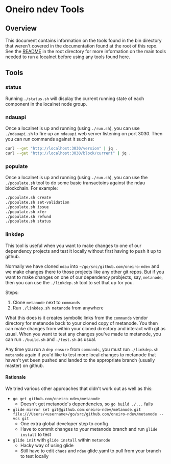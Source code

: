 # Oneiro ndev Tools

## Overview

This document contains information on the tools found in the bin directory that weren't covered in the documentation found at the root of this repo.  See the [README](../README.md) in the root directory for more information on the main tools needed to run a localnet before using any tools found here.

## Tools

### status

Running `./status.sh` will display the current running state of each component in the localnet node group.

### ndauapi

Once a localnet is up and running (using `./run.sh`), you can use `./ndauapi.sh` to fire up an `ndauapi` web server listening on port 3030.  Then you can run commands against it such as:

```sh
curl --get "http://localhost:3030/version" | jq .
curl --get "http://localhost:3030/block/current" | jq .
```

### populate

Once a localnet is up and running (using `./run.sh`), you can use the `./populate.sh` tool to do some basic transactoins against the ndau blockchain.  For example:

```sh
./populate.sh create
./populate.sh set-validation
./populate.sh issue
./populate.sh xfer
./populate.sh refund
./populate.sh status
```

### linkdep

This tool is useful when you want to make changes to one of our dependency projects and test it locally without first having to push it up to github.

Normally we have cloned `ndau` into `~/go/src/github.com/oneiro-ndev` and we make changes there to those projects like any other git repos.  But if you want to make changes on one of our dependency probjects, say, `metanode`, then you can use the `./linkdep.sh` tool to set that up for you.

Steps:

1. Clone `metanode` next to `commands`
1. Run `./linkdep.sh metanode` from anywhere

What this does is it creates symbolic links from the `commands` vendor directory for metanode back to your cloned copy of metanode.  You then can make changes from within your cloned directory and interact with git as usual.  When you want to test any changes you've made to metanode, you can run `./build.sh` and `./test.sh` as usual.

Any time you run a `dep ensure` from `commands`, you must run `./linkdep.sh metanode` again if you'd like to test more local changes to metanode that haven't yet been pushed and landed to the appropriate branch (usually master) on github.

#### Rationale

We tried various other approaches that didn't work out as well as this:

* `go get github.com/oneiro-ndev/metanode`
    - Doesn't get metanode's dependencies, so `go build ./...` fails
* `glide mirror set git@github.com:oneiro-ndev/metanode.git file:///Users/<username>/go/src/github.com/oneiro-ndev/metanode --vcs git`
    - One extra global developer step to config
    - Have to commit changes to your metanode branch and run `glide install` to test
* `glide init` with `glide install` within `metanode`
    - Hacky way of using glide
    - Still have to edit `chaos` and `ndau` glide.yaml to pull from your branch to test locally
